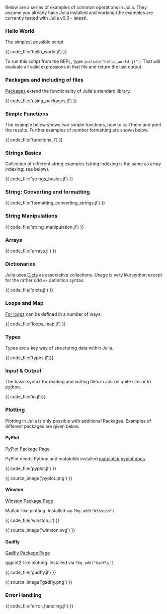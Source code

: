 Below are a series of examples of common operations in Julia. They assume you already have Julia installed and working
(the examples are currently tested with Julia v0.3 - latest).
 
### Hello World
 
The simplest possible script.
 
{{ code_file('hello_world.jl') }} 

To run this script from the REPL, type `include("hello_world.jl")`. That will evaluate all valid expressions in that file and return the last output.

### Packages and including of files

[Packages](http://docs.julialang.org/en/latest/packages/packagelist/) extend the functionality of Julia's standard library. 

{{ code_file('using_packages.jl') }} 

### Simple Functions

The example below shows two simple functions, how to call them and print the results. Further examples of number formatting are shown below.

{{ code_file('functions.jl') }} 

### Strings Basics

Collection of different string examples (string indexing is the same as array indexing: see below).

{{ code_file('strings_basics.jl') }} 

### String: Converting and formatting

{{ code_file('formatting_converting_strings.jl') }} 

### String Manipulations

{{ code_file('string_manipulation.jl') }} 

### Arrays

{{ code_file('arrays.jl') }} 

### Dictionaries

Julia uses [Dicts](http://docs.julialang.org/en/latest/stdlib/base/#associative-collections) as associative collections. Usage is very like python except for the rather odd `=>` definition syntax.

{{ code_file('dicts.jl') }} 

### Loops and Map

[For loops](http://julia.readthedocs.org/en/latest/manual/control-flow/#repeated-evaluation-loops) can be defined in a number of ways.

{{ code_file('loops_map.jl') }}

### Types

Types are a key way of structuring data within Julia.

{{ code_file('types.jl')}}

### Input & Output

The basic syntax for reading and writing files in Julia is quite similar to python.

{{ code_file('io.jl')}}

### Plotting

Plotting in Julia is only possible with additional Packages. Examples of different packages are given below.

#### PyPlot

[PyPlot Package Page](https://github.com/stevengj/PyPlot.jl).

PyPlot needs Python and matplotlib installed [matplotlib.pyplot docs](http://matplotlib.org/api/pyplot_api.html).

{{ code_file('pyplot.jl') }}

{{ source_image('pyplot.png') }}

#### Winston

[Winston Package Page](https://github.com/nolta/Winston.jl)

Matlab-like plotting. Installed via `Pkg.add("Winston")`

{{ code_file('winston.jl') }}

{{ source_image('winston.svg') }}

#### Gadfly

[Gadfly Package Page](https://github.com/dcjones/Gadfly.jl)

ggplot2-like plotting. Installed via `Pkg.add("Gadfly")`

{{ code_file('gadfly.jl') }}

{{ source_image('gadfly.png') }}

### Error Handling

{{ code_file('error_handling.jl') }}